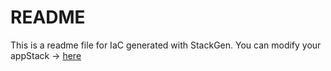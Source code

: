 # README
This is a readme file for IaC generated with StackGen.
You can modify your appStack -> [here](http://main.dev.stackgen.com/appstacks/c6236439-e10e-4644-8142-024a705fbf51)
